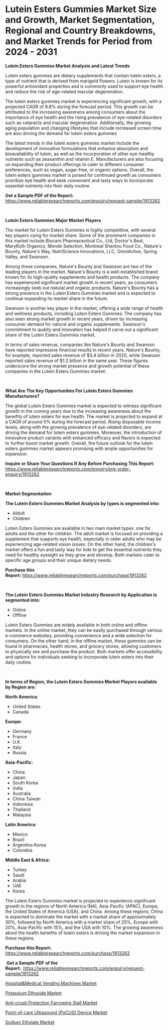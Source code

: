 <p><h1>Lutein Esters Gummies Market Size and Growth, Market Segmentation, Regional and Country Breakdowns, and Market Trends for Period from 2024 -  2031</h1></p><p><strong>Lutein Esters Gummies Market Analysis and Latest Trends</strong></p>
<p><p>Lutein esters gummies are dietary supplements that contain lutein esters, a type of nutrient that is derived from marigold flowers. Lutein is known for its powerful antioxidant properties and is commonly used to support eye health and reduce the risk of age-related macular degeneration.</p><p>The lutein esters gummies market is experiencing significant growth, with a projected CAGR of 9.8% during the forecast period. This growth can be attributed to the increasing awareness among consumers about the importance of eye health and the rising prevalence of eye-related disorders such as cataracts and macular degeneration. Additionally, the growing aging population and changing lifestyles that include increased screen time are also driving the demand for lutein esters gummies.</p><p>The latest trends in the lutein esters gummies market include the development of innovative formulations that enhance absorption and bioavailability of lutein, as well as the incorporation of other eye-healthy nutrients such as zeaxanthin and vitamin E. Manufacturers are also focusing on expanding their product offerings to cater to different consumer preferences, such as vegan, sugar-free, or organic options. Overall, the lutein esters gummies market is poised for continued growth as consumers prioritize eye health and seek convenient and tasty ways to incorporate essential nutrients into their daily routine.</p></p>
<p><strong>Get a Sample PDF of the Report:&nbsp;</strong> <a href="https://www.reliableresearchreports.com/enquiry/request-sample/1913262">https://www.reliableresearchreports.com/enquiry/request-sample/1913262</a></p>
<p>&nbsp;</p>
<p><strong>Lutein Esters Gummies Major Market Players</strong></p>
<p><p>The market for Lutein Esters Gummies is highly competitive, with several key players vying for market share. Some of the prominent companies in this market include Biocaro Pharmaceutical Co., Ltd, Doctor's Best, MaryRuth Organics, Monde Selection, Montreal Shantou Food Co., Nature's Bounty, Nature's Way, NutriScience Innovations, LLC, OmniActive, Spring Valley, and Swanson.</p><p>Among these companies, Nature's Bounty and Swanson are two of the leading players in the market. Nature's Bounty is a well-established brand known for its high-quality supplements and health products. The company has experienced significant market growth in recent years, as consumers increasingly seek out natural and organic products. Nature's Bounty has a strong presence in the Lutein Esters Gummies market and is expected to continue expanding its market share in the future.</p><p>Swanson is another key player in the market, offering a wide range of health and wellness products, including Lutein Esters Gummies. The company has also seen strong market growth in recent years, driven by increasing consumer demand for natural and organic supplements. Swanson's commitment to quality and innovation has helped it carve out a significant share of the Lutein Esters Gummies market.</p><p>In terms of sales revenue, companies like Nature's Bounty and Swanson have reported impressive financial results in recent years. Nature's Bounty, for example, reported sales revenue of $3.4 billion in 2020, while Swanson reported sales revenue of $1.2 billion in the same year. These figures underscore the strong market presence and growth potential of these companies in the Lutein Esters Gummies market.</p></p>
<p>&nbsp;</p>
<p><strong>What Are The Key Opportunities For Lutein Esters Gummies Manufacturers?</strong></p>
<p><p>The global Lutein Esters Gummies market is expected to witness significant growth in the coming years due to the increasing awareness about the benefits of lutein esters for eye health. The market is projected to expand at a CAGR of around 5% during the forecast period. Rising disposable income levels, along with the growing prevalence of eye-related disorders, are driving the demand for lutein esters gummies. Moreover, the introduction of innovative product variants with enhanced efficacy and flavors is expected to further boost market growth. Overall, the future outlook for the lutein esters gummies market appears promising with ample opportunities for expansion.</p></p>
<p><strong>Inquire or Share Your Questions If Any Before Purchasing This Report:</strong> <a href="https://www.reliableresearchreports.com/enquiry/pre-order-enquiry/1913262">https://www.reliableresearchreports.com/enquiry/pre-order-enquiry/1913262</a></p>
<p>&nbsp;</p>
<p><strong>Market Segmentation</strong></p>
<p><strong>The Lutein Esters Gummies Market Analysis by types is segmented into:</strong></p>
<p><ul><li>Aldult</li><li>Children</li></ul></p>
<p><p>Lutein Esters Gummies are available in two main market types: one for adults and the other for children. The adult market is focused on providing a supplement that supports eye health, especially in older adults who may be experiencing age-related vision issues. On the other hand, the children's market offers a fun and tasty way for kids to get the essential nutrients they need for healthy eyesight as they grow and develop. Both markets cater to specific age groups and their unique dietary needs.</p></p>
<p><strong>Purchase this Report:&nbsp;</strong><a href="https://www.reliableresearchreports.com/purchase/1913262">https://www.reliableresearchreports.com/purchase/1913262</a></p>
<p>&nbsp;</p>
<p><strong>The Lutein Esters Gummies Market Industry Research by Application is segmented into:</strong></p>
<p><ul><li>Online</li><li>Offline</li></ul></p>
<p><p>Lutein Esters Gummies are widely available in both online and offline markets. In the online market, they can be easily purchased through various e-commerce websites, providing convenience and a wide selection for consumers. On the other hand, in the offline market, these gummies can be found in pharmacies, health stores, and grocery stores, allowing customers to physically see and purchase the product. Both markets offer accessibility and options for individuals seeking to incorporate lutein esters into their daily routine.</p></p>
<p>&nbsp;</p>
<p><strong>In terms of Region, the Lutein Esters Gummies Market Players available by Region are:</strong></p>
<p>
    <p> <strong> North America: </strong>
        <ul>
            <li>United States</li>
            <li>Canada</li>
        </ul>
        </p> 
    <p> <strong> Europe: </strong>
        <ul>
            <li>Germany</li>
            <li>France</li>
            <li>U.K.</li>
            <li>Italy</li>
            <li>Russia</li>
        </ul>
        </p> 
    <p> <strong> Asia-Pacific: </strong>
        <ul>
            <li>China</li>
            <li>Japan</li>
            <li>South Korea</li>
            <li>India</li>
            <li>Australia</li>
            <li>China Taiwan</li>
            <li>Indonesia</li>
            <li>Thailand</li>
            <li>Malaysia</li>
        </ul>
        </p> 
    <p> <strong> Latin America: </strong>
        <ul>
            <li>Mexico</li>
            <li>Brazil</li>
            <li>Argentina Korea</li>
            <li>Colombia</li>
        </ul>
        </p> 
    <p> <strong> Middle East & Africa: </strong>
        <ul>
            <li>Turkey</li>
            <li>Saudi</li>
            <li>Arabia</li>
            <li>UAE</li>
            <li>Korea</li>
        </ul>
    </p>
    </p>
<p><p>The Lutein Esters Gummies market is projected to experience significant growth in the regions of North America (NA), Asia-Pacific (APAC), Europe, the United States of America (USA), and China. Among these regions, China is expected to dominate the market with a market share of approximately 30%, followed by North America with a market share of 25%, Europe with 20%, Asia-Pacific with 15%, and the USA with 10%. The growing awareness about the health benefits of lutein esters is driving the market expansion in these regions.</p></p>
<p><strong>Purchase this Report: </strong><a href="https://www.reliableresearchreports.com/purchase/1913262">https://www.reliableresearchreports.com/purchase/1913262</a></p>
<p>&nbsp;<strong>Get a Sample PDF of the Report:&nbsp;&nbsp;</strong><a href="https://www.reliableresearchreports.com/enquiry/request-sample/1913262">https://www.reliableresearchreports.com/enquiry/request-sample/1913262</a></p>
<p><strong></strong></p>
<p><p><a href="https://woozy-pyroraptor-a1f.notion.site/Hospital-Medical-Vending-Machines-Market-Insights-Market-Players-and-Forecast-Till-2031-80efa9623ddf44349c190d03065814d7">Hospital&Medical Vending Machines Market</a></p><p><a href="https://view.publitas.com/reportprime-1/potassium-ethoxide-market-provides-detailed-segmentation-of-this-market-based-on-type-application-and-region-and-forecast-for-the-period-from-2024-2031/">Potassium Ethoxide Market</a></p><p><a href="https://bubble-tree-ea4.notion.site/Anti-crush-Protection-Farrowing-Stall-Market-Size-Share-Trends-Analysis-Report-By-Material-By-Ty-3d875429d2584886933baac4fe22d3c1">Anti-crush Protection Farrowing Stall Market</a></p><p><a href="https://automatic-knee-4c7.notion.site/Insights-into-Point-of-care-Ultrasound-PoCUS-Device-Market-Size-Analysing-Market-Share-Trends-a-2759649801964b4da589a7e49cb63729">Point-of-care Ultrasound (PoCUS) Device Market</a></p><p><a href="https://view.publitas.com/reportprime-1/sodium-ethylate-market-size-share-trends-analysis-report-by-material-by-type-by-end-user-by-region-and-segment-forecasts-2024-2031/">Sodium Ethylate Market</a></p></p>